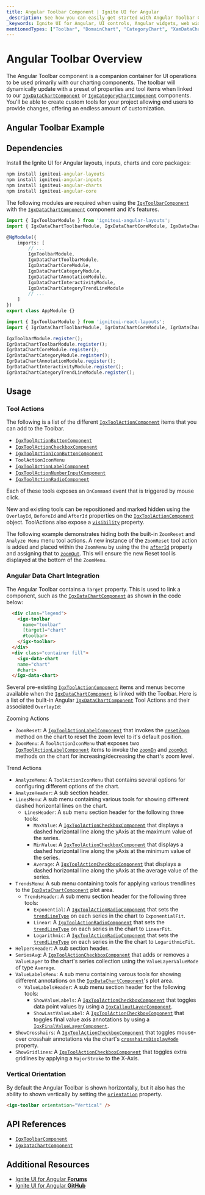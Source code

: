 ```yaml
---
title: Angular Toolbar Component | Ignite UI for Angular
_description: See how you can easily get started with Angular Toolbar Component. Compatible with the Data Chart. Extend your .
_keywords: Ignite UI for Angular, UI controls, Angular widgets, web widgets, UI widgets, Angular, Native Angular Components Suite, Native Angular Controls, Native Angular Components Library, Angular Toolbar components, Angular Toolbar controls
mentionedTypes: ["Toolbar", "DomainChart", "CategoryChart", "XamDataChart"]
---
```


# Angular Toolbar Overview

The Angular Toolbar component is a companion container for UI operations to be used primarily with our charting components. The toolbar will dynamically update with a preset of properties and tool items when linked to our [`IgxDataChartComponent`]({environment:dvApiBaseUrl}/products/ignite-ui-angular/api/docs/typescript/latest/classes/igniteui_angular_charts.igxdatachartcomponent.html) or [`IgxCategoryChartComponent`]({environment:dvApiBaseUrl}/products/ignite-ui-angular/api/docs/typescript/latest/classes/igniteui_angular_charts.igxcategorychartcomponent.html) components. You'll be able to create custom tools for your project allowing end users to provide changes, offering an endless amount of customization.

## Angular Toolbar Example

<code-view style="height: 600px" alt="Angular Toolbar Example"
           data-demos-base-url="{environment:dvDemosBaseUrl}"
                    iframe-src="{environment:dvDemosBaseUrl}/charts/toolbar/actions-built-in-data-chart"
                                                 github-src="charts/toolbar/actions-built-in-data-chart">
</code-view>


## Dependencies

<!-- Angular, WebComponents, React -->

Install the Ignite UI for Angular layouts, inputs, charts and core packages:

```cmd
npm install igniteui-angular-layouts
npm install igniteui-angular-inputs
npm install igniteui-angular-charts
npm install igniteui-angular-core
```

The following modules are required when using the [`IgxToolbarComponent`]({environment:dvApiBaseUrl}/products/ignite-ui-angular/api/docs/typescript/latest/classes/igniteui_angular_layouts.igxtoolbarcomponent.html) with the [`IgxDataChartComponent`]({environment:dvApiBaseUrl}/products/ignite-ui-angular/api/docs/typescript/latest/classes/igniteui_angular_charts.igxdatachartcomponent.html) component and it's features.

```ts
import { IgxToolbarModule } from 'igniteui-angular-layouts';
import { IgxDataChartToolbarModule, IgxDataChartCoreModule, IgxDataChartCategoryModule, IgxDataChartAnnotationModule, IgxDataChartInteractivityModule, IgxDataChartCategoryTrendLineModule  } from 'igniteui-angular-charts';

@NgModule({
    imports: [
        // ...
        IgxToolbarModule,
        IgxDataChartToolbarModule,
        IgxDataChartCoreModule,
        IgxDataChartCategoryModule,
        IgxDataChartAnnotationModule,
        IgxDataChartInteractivityModule,
        IgxDataChartCategoryTrendLineModule
        // ...
    ]
})
export class AppModule {}
```

```ts
import { IgxToolbarModule } from 'igniteui-react-layouts';
import { IgrDataChartToolbarModule, IgrDataChartCoreModule, IgrDataChartCategoryModule, IgrDataChartAnnotationModule, IgrDataChartInteractivityModule, IgrDataChartCategoryTrendLineModule  } from 'igniteui-react-charts';

IgxToolbarModule.register();
IgrDataChartToolbarModule.register();
IgrDataChartCoreModule.register();
IgrDataChartCategoryModule.register();
IgrDataChartAnnotationModule.register();
IgrDataChartInteractivityModule.register();
IgrDataChartCategoryTrendLineModule.register();
```

<!-- end:Angular, WebComponents, React -->

## Usage

### Tool Actions

The following is a list of the different [`IgxToolActionComponent`]({environment:dvApiBaseUrl}/products/ignite-ui-angular/api/docs/typescript/latest/classes/igniteui_angular_layouts.igxtoolactioncomponent.html) items that you can add to the Toolbar.

*   [`IgxToolActionButtonComponent`]({environment:dvApiBaseUrl}/products/ignite-ui-angular/api/docs/typescript/latest/classes/igniteui_angular_layouts.igxtoolactionbuttoncomponent.html)
*   [`IgxToolActionCheckboxComponent`]({environment:dvApiBaseUrl}/products/ignite-ui-angular/api/docs/typescript/latest/classes/igniteui_angular_layouts.igxtoolactioncheckboxcomponent.html)
*   [`IgxToolActionIconButtonComponent`]({environment:dvApiBaseUrl}/products/ignite-ui-angular/api/docs/typescript/latest/classes/igniteui_angular_layouts.igxtoolactioniconbuttoncomponent.html)
*   `ToolActionIconMenu`
*   [`IgxToolActionLabelComponent`]({environment:dvApiBaseUrl}/products/ignite-ui-angular/api/docs/typescript/latest/classes/igniteui_angular_layouts.igxtoolactionlabelcomponent.html)
*   [`IgxToolActionNumberInputComponent`]({environment:dvApiBaseUrl}/products/ignite-ui-angular/api/docs/typescript/latest/classes/igniteui_angular_layouts.igxtoolactionnumberinputcomponent.html)
*   [`IgxToolActionRadioComponent`]({environment:dvApiBaseUrl}/products/ignite-ui-angular/api/docs/typescript/latest/classes/igniteui_angular_layouts.igxtoolactionradiocomponent.html)

Each of these tools exposes an `OnCommand` event that is triggered by mouse click.

New and existing tools can be repositioned and marked hidden using the `OverlayId`, `BeforeId` and `AfterId` properties on the [`IgxToolActionComponent`]({environment:dvApiBaseUrl}/products/ignite-ui-angular/api/docs/typescript/latest/classes/igniteui_angular_layouts.igxtoolactioncomponent.html) object. ToolActions also expose a [`visibility`]({environment:dvApiBaseUrl}/products/ignite-ui-angular/api/docs/typescript/latest/classes/igniteui_angular_layouts.igxtoolactioncomponent.html#visibility) property.

The following example demonstrates hiding both the built-in `ZoomReset` and `Analyze Menu` menu tool actions. A new instance of the `ZoomReset` tool action is added and placed within the `ZoomMenu` by using the the [`afterId`]({environment:dvApiBaseUrl}/products/ignite-ui-angular/api/docs/typescript/latest/classes/igniteui_angular_layouts.igxtoolactioncomponent.html#afterid) property and assigning that to [`zoomOut`]({environment:dvApiBaseUrl}/products/ignite-ui-angular/api/docs/typescript/latest/classes/igniteui_angular_charts.igxseriesviewercomponent.html#zoomout). This will ensure the new Reset tool is displayed at the bottom of the `ZoomMenu`.

<code-view style="height: 600px" alt="Angular Toolbar Example"
           data-demos-base-url="{environment:dvDemosBaseUrl}"
                    iframe-src="{environment:dvDemosBaseUrl}/charts/toolbar/layout-actions-for-data-chart"
                                                 github-src="charts/toolbar/layout-actions-for-data-chart">
</code-view>


### Angular Data Chart Integration

The Angular Toolbar contains a `Target` property. This is used to link a component, such as the [`IgxDataChartComponent`]({environment:dvApiBaseUrl}/products/ignite-ui-angular/api/docs/typescript/latest/classes/igniteui_angular_charts.igxdatachartcomponent.html) as shown in the code below:

```html
  <div class="legend">
    <igx-toolbar
      name="toolbar"
      [target]="chart"
      #toolbar>
    </igx-toolbar>
  </div>
  <div class="container fill">
    <igx-data-chart
    name="chart"
    #chart>
  </igx-data-chart>
```

Several pre-existing [`IgxToolActionComponent`]({environment:dvApiBaseUrl}/products/ignite-ui-angular/api/docs/typescript/latest/classes/igniteui_angular_layouts.igxtoolactioncomponent.html) items and menus become available when the [`IgxDataChartComponent`]({environment:dvApiBaseUrl}/products/ignite-ui-angular/api/docs/typescript/latest/classes/igniteui_angular_charts.igxdatachartcomponent.html) is linked with the Toolbar. Here is a list of the built-in Angular [`IgxDataChartComponent`]({environment:dvApiBaseUrl}/products/ignite-ui-angular/api/docs/typescript/latest/classes/igniteui_angular_charts.igxdatachartcomponent.html) Tool Actions and their associated `OverlayId`:

Zooming Actions

*   `ZoomReset`: A [`IgxToolActionLabelComponent`]({environment:dvApiBaseUrl}/products/ignite-ui-angular/api/docs/typescript/latest/classes/igniteui_angular_layouts.igxtoolactionlabelcomponent.html) that invokes the [`resetZoom`]({environment:dvApiBaseUrl}/products/ignite-ui-angular/api/docs/typescript/latest/classes/igniteui_angular_charts.igxseriesviewercomponent.html#resetzoom) method on the chart to reset the zoom level to it's default position.
*   `ZoomMenu`: A `ToolActionIconMenu` that exposes two [`IgxToolActionLabelComponent`]({environment:dvApiBaseUrl}/products/ignite-ui-angular/api/docs/typescript/latest/classes/igniteui_angular_layouts.igxtoolactionlabelcomponent.html) items to invoke the [`zoomIn`]({environment:dvApiBaseUrl}/products/ignite-ui-angular/api/docs/typescript/latest/classes/igniteui_angular_charts.igxseriesviewercomponent.html#zoomin) and [`zoomOut`]({environment:dvApiBaseUrl}/products/ignite-ui-angular/api/docs/typescript/latest/classes/igniteui_angular_charts.igxseriesviewercomponent.html#zoomout) methods on the chart for increasing/decreasing the chart's zoom level.

Trend Actions

*   `AnalyzeMenu`: A `ToolActionIconMenu` that contains several options for configuring different options of the chart.
*   `AnalyzeHeader`: A sub section header.
*   `LinesMenu`: A sub menu containing various tools for showing different dashed horizontal lines on the chart.
    *   `LinesHeader`: A sub menu section header for the following three tools:
        *   `MaxValue`: A [`IgxToolActionCheckboxComponent`]({environment:dvApiBaseUrl}/products/ignite-ui-angular/api/docs/typescript/latest/classes/igniteui_angular_layouts.igxtoolactioncheckboxcomponent.html) that displays a dashed horizontal line along the yAxis at the maximum value of the series.
        *   `MinValue`: A [`IgxToolActionCheckboxComponent`]({environment:dvApiBaseUrl}/products/ignite-ui-angular/api/docs/typescript/latest/classes/igniteui_angular_layouts.igxtoolactioncheckboxcomponent.html) that displays a dashed horizontal line along the yAxis at the minimum value of the series.
        *   `Average`:  A [`IgxToolActionCheckboxComponent`]({environment:dvApiBaseUrl}/products/ignite-ui-angular/api/docs/typescript/latest/classes/igniteui_angular_layouts.igxtoolactioncheckboxcomponent.html) that displays a dashed horizontal line along the yAxis at the average value of the series.
*   `TrendsMenu`: A sub menu containing tools for applying various trendlines to the [`IgxDataChartComponent`]({environment:dvApiBaseUrl}/products/ignite-ui-angular/api/docs/typescript/latest/classes/igniteui_angular_charts.igxdatachartcomponent.html) plot area.
    *   `TrendsHeader`: A sub menu section header for the following three tools:
        *   `Exponential`: A [`IgxToolActionRadioComponent`]({environment:dvApiBaseUrl}/products/ignite-ui-angular/api/docs/typescript/latest/classes/igniteui_angular_layouts.igxtoolactionradiocomponent.html) that sets the [`trendLineType`]({environment:dvApiBaseUrl}/products/ignite-ui-angular/api/docs/typescript/latest/classes/igniteui_angular_charts.igxdomainchartcomponent.html#trendlinetype) on each series in the chart to `ExponentialFit`.
        *   `Linear`: A [`IgxToolActionRadioComponent`]({environment:dvApiBaseUrl}/products/ignite-ui-angular/api/docs/typescript/latest/classes/igniteui_angular_layouts.igxtoolactionradiocomponent.html) that sets the [`trendLineType`]({environment:dvApiBaseUrl}/products/ignite-ui-angular/api/docs/typescript/latest/classes/igniteui_angular_charts.igxdomainchartcomponent.html#trendlinetype) on each series in the chart to `LinearFit`.
        *   `Logarithmic`: A [`IgxToolActionRadioComponent`]({environment:dvApiBaseUrl}/products/ignite-ui-angular/api/docs/typescript/latest/classes/igniteui_angular_layouts.igxtoolactionradiocomponent.html) that sets the [`trendLineType`]({environment:dvApiBaseUrl}/products/ignite-ui-angular/api/docs/typescript/latest/classes/igniteui_angular_charts.igxdomainchartcomponent.html#trendlinetype) on each series in the the chart to `LogarithmicFit`.
*   `HelpersHeader`: A sub section header.
*   `SeriesAvg`: A [`IgxToolActionCheckboxComponent`]({environment:dvApiBaseUrl}/products/ignite-ui-angular/api/docs/typescript/latest/classes/igniteui_angular_layouts.igxtoolactioncheckboxcomponent.html) that adds or removes a `ValueLayer` to the chart's series collection using the `ValueLayerValueMode` of type `Average`.
*   `ValueLabelsMenu`: A sub menu containing varous tools for showing different annotations on the [`IgxDataChartComponent`]({environment:dvApiBaseUrl}/products/ignite-ui-angular/api/docs/typescript/latest/classes/igniteui_angular_charts.igxdatachartcomponent.html)'s plot area.
    *   `ValueLabelsHeader`: A sub menu section header for the following tools:
        *   `ShowValueLabels`: A [`IgxToolActionCheckboxComponent`]({environment:dvApiBaseUrl}/products/ignite-ui-angular/api/docs/typescript/latest/classes/igniteui_angular_layouts.igxtoolactioncheckboxcomponent.html) that toggles data point values by using a [`IgxCalloutLayerComponent`]({environment:dvApiBaseUrl}/products/ignite-ui-angular/api/docs/typescript/latest/classes/igniteui_angular_charts.igxcalloutlayercomponent.html).
        *   `ShowLastValueLabel`: A [`IgxToolActionCheckboxComponent`]({environment:dvApiBaseUrl}/products/ignite-ui-angular/api/docs/typescript/latest/classes/igniteui_angular_layouts.igxtoolactioncheckboxcomponent.html) that toggles final value axis annotations by using a [`IgxFinalValueLayerComponent`]({environment:dvApiBaseUrl}/products/ignite-ui-angular/api/docs/typescript/latest/classes/igniteui_angular_charts.igxfinalvaluelayercomponent.html).
*   `ShowCrosshairs`: A [`IgxToolActionCheckboxComponent`]({environment:dvApiBaseUrl}/products/ignite-ui-angular/api/docs/typescript/latest/classes/igniteui_angular_layouts.igxtoolactioncheckboxcomponent.html) that toggles mouse-over crosshair annotations via the chart's [`crosshairsDisplayMode`]({environment:dvApiBaseUrl}/products/ignite-ui-angular/api/docs/typescript/latest/classes/igniteui_angular_charts.igxdomainchartcomponent.html#crosshairsdisplaymode) property.
*   `ShowGridlines`: A [`IgxToolActionCheckboxComponent`]({environment:dvApiBaseUrl}/products/ignite-ui-angular/api/docs/typescript/latest/classes/igniteui_angular_layouts.igxtoolactioncheckboxcomponent.html) that toggles extra gridlines by applying a `MajorStroke` to the X-Axis.

### Vertical Orientation

By default the Angular Toolbar is shown horizontally, but it also has the ability to shown vertically by setting the [`orientation`]({environment:dvApiBaseUrl}/products/ignite-ui-angular/api/docs/typescript/latest/classes/igniteui_angular_layouts.igxtoolbarcomponent.html#orientation) property.

```html
<igx-toolbar orientation="Vertical" />
```

<!-- The following example demonstrates the vertical orientation of the Angular Toolbar.
`sample="/charts/toolbar/layout-in-vertical-orientation", height="600", alt="Angular Verical Orientation"` -->

<!-- ## Styling/Theming

The icon component can be styled by using it's `BaseTheme` property directly to the `Toolbar`. 

```html
<igx-toolbar baseTheme="SlingshotDark" />
```

```html
<igc-toolbar base-theme="SlingshotDark" />
```

```razor
<IgbToolbar BaseTheme="BaseControlTheme.SlingshotDark" />
```

```tsx
<IgrToolbar baseTheme="SlingshotDark" />
```

<!-- The following example demonstrates the various theme options that can be applied.
`sample="/charts/toolbar/theming", height="600", alt="Angular Toolbar Styling/Theming"` -->

## API References

*   [`IgxToolbarComponent`]({environment:dvApiBaseUrl}/products/ignite-ui-angular/api/docs/typescript/latest/classes/igniteui_angular_layouts.igxtoolbarcomponent.html)
*   [`IgxDataChartComponent`]({environment:dvApiBaseUrl}/products/ignite-ui-angular/api/docs/typescript/latest/classes/igniteui_angular_charts.igxdatachartcomponent.html)

## Additional Resources

*   [Ignite UI for Angular **Forums**](https://www.infragistics.com/community/forums/f/ignite-ui-for-angular)
*   [Ignite UI for Angular **GitHub**](https://github.com/IgniteUI/igniteui-angular)
